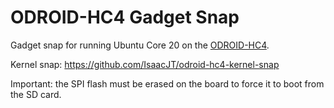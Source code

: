 # ODROID-HC4 Gadget Snap

Gadget snap for running Ubuntu Core 20 on the [ODROID-HC4](https://www.hardkernel.com/shop/odroid-hc4/).

Kernel snap: https://github.com/IsaacJT/odroid-hc4-kernel-snap

Important: the SPI flash must be erased on the board to force it to boot from the SD card.
